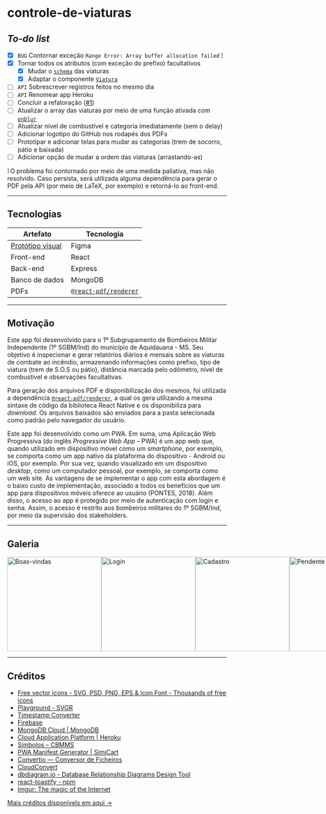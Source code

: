 # controle-de-viaturas

## _To-do list_

- [X] `BUG` Contornar exceção `Range Error: Array buffer allocation failed` <sup id="observacao-1"><sub>[1](#nota-rodape-1)</sub></sup>
- [X] Tornar todos os atributos (com exceção do prefixo) facultativos
  - [X] Mudar o [`schema`](./controle-de-viaturas-backend/api/models/Viatura.js) das viaturas
  - [X] Adaptar o componente [`Viatura`](./controle-de-viaturas-frontend/src/components/Viatura/index.js)
- [ ] `API` Sobrescrever registros feitos no mesmo dia
- [ ] `API` Renomear app Heroku
- [ ] Concluir a refatoração \([#1](https://github.com/mdccg/controle-de-viaturas/issues/1)\)
- [ ] Atualizar o array das viaturas por meio de uma função ativada com [`onblur`](w3schools.com/jsref/event_onblur.asp)
- [ ] Atualizar nível de combustível e categoria imediatamente (sem o delay)
- [ ] Adicionar logotipo do GitHub nos rodapés dos PDFs
- [ ] Prototipar e adicionar telas para mudar as categorias (trem de socorro, pátio e baixada)
- [ ] Adicionar opção de mudar a ordem das viaturas (arrastando-as)

<sup id="nota-rodape-1">
  <sub>
    <a href="#observacao-1">1</a>
  </sub>
</sup>
O problema foi contornado por meio de uma medida paliativa, mas não resolvido. Caso persista, será utilizada alguma dependência para gerar o PDF pela API (por meio de LaTeX, por exemplo) e retorná-lo ao front-end.

---

## Tecnologias

| Artefato                                     | Tecnologia                                      |
|----------------------------------------------|-------------------------------------------------|
| [Protótipo visual](https://figma.fun/L1OsQL) | Figma                                           |
| Front-end                                    | React                                           |
| Back-end                                     | Express                                         |
| Banco de dados                               | MongoDB                                         |
| PDFs                                         | [`@react-pdf/renderer`](https://react-pdf.org/) |

---

## Motivação

Este app foi desenvolvido para o 1º Subgrupamento de Bombeiros Militar Independente (1º SGBM/Ind) do município de Aquidauana - MS. Seu objetivo é inspecionar e gerar relatórios diários e mensais sobre as viaturas de combate ao incêndio, armazenando informações como prefixo, tipo de viatura (trem de S.O.S ou pátio), distância marcada pelo odômetro, nível de combustível e observações facultativas.

Para geração dos arquivos PDF e disponibilização dos mesmos, foi utilizada a dependência [`@react-pdf/renderer`](https://react-pdf.org/), a qual os gera utilizando a mesma sintaxe de código da biblioteca React Native e os disponibiliza para _download_. Os arquivos baixados são enviados para a pasta selecionada como padrão pelo navegador do usuário.

Este app foi desenvolvido como um PWA. Em suma, uma Aplicação Web Progressiva (do inglês _Progressive Web App_ – PWA) é um app web que, quando utilizado em dispositivo móvel como um _smartphone_, por exemplo, se comporta como um app nativo da plataforma do dispositivo - Android ou iOS, por exemplo. Por sua vez, quando visualizado em um dispositivo _desktop_, como um computador pessoal, por exemplo, se comporta como um web site. As vantagens de se implementar o app com esta abordagem é o baixo custo de implementação, associado a todos os benefícios que um app para dispositivos móveis oferece ao usuário (PONTES, 2018). Além disso, o acesso ao app é protegido por meio de autenticação com login e senha. Assim, o acesso é restrito aos bombeiros militares do 1º SGBM/Ind, por meio da supervisão dos stakeholders.

---

## Galeria

<div style="flex-direction: row; display: flex;">
  <img width="216px" src="https://i.imgur.com/npKhaQ6.png" alt="Boas-vindas" />
  <img width="216px" src="https://i.imgur.com/orYU7Hh.png" alt="Login" />
  <img width="216px" src="https://i.imgur.com/8mxy6GP.png" alt="Cadastro" />
  <img width="216px" src="https://i.imgur.com/VZ9lIH4.png" alt="Pendente" />
  <img width="216px" src="https://i.imgur.com/T9qEGpe.png" alt="Tipos de viatura" />
  <img width="216px" src="https://i.imgur.com/OqwkzYb.png" alt="Formulário das viaturas" />
  <img width="216px" src="https://i.imgur.com/EmLKdFv.png" alt="Filtro do nível de combustível" />
  <img width="216px" src="https://i.imgur.com/zBc22Lw.png" alt="Modal de adicionar uma viatura" />
  <img width="216px" src="https://i.imgur.com/PGip8c1.png" alt="Edição de uma viatura" />
  <img width="216px" src="https://i.imgur.com/JmbHgOc.png" alt="Modal de editar o nível de combustível" />
  <img width="216px" src="https://i.imgur.com/E8xoGsX.png" alt="Modal de editar o tipo de viatura" />
  <img width="216px" src="https://i.imgur.com/SVzovZJ.png" alt="Modal de deletar uma viatura" />
  <img width="216px" src="https://i.imgur.com/ClqmSa9.png" alt="Edição das credenciais" />
  <img width="216px" src="https://i.imgur.com/5m89yO1.png" alt="Histórico sem registros" />
  <img width="216px" src="https://i.imgur.com/rLwwMCQ.png" alt="Registro listado minimizado" />
  <img width="216px" src="https://i.imgur.com/TAYbxS0.png" alt="Registro listado maximizado" />
  <img width="216px" src="https://i.imgur.com/TvgGWly.png" alt="Sem solicitações" />
  <img width="216px" src="https://i.imgur.com/ycvKoY9.png" alt="Solicitação listada" />
  <img width="216px" src="https://i.imgur.com/PFrRC0T.png" alt="Modal de aprovar um usuário" />
  <img width="216px" src="https://i.imgur.com/ytTabWr.png" alt="Sem militares" />
  <img width="216px" src="https://i.imgur.com/eTWKzKl.png" alt="Usuário listado" />
  <img width="216px" src="https://i.imgur.com/UyaxxUs.png" alt="Administrador listado" />
  <img width="216px" src="https://i.imgur.com/cLP1WEO.png" alt="Modal de editar as permissões de um usuário" />
  <img width="216px" src="https://i.imgur.com/UkFAWew.png" alt="Modal de editar as permissões de um administrador" />
  <img width="216px" src="https://i.imgur.com/Qn94Dmy.png" alt="Menu lateral com solicitações pendentes" />
</div>

---

## Créditos

- [Free vector icons - SVG, PSD, PNG, EPS & Icon Font - Thousands of free icons](https://www.flaticon.com/)
- [Playground - SVGR](https://react-svgr.com/playground/)
- [Timestamp Converter](https://www.timestamp-converter.com/)
- [Firebase](https://firebase.google.com/?hl=pt-br)
- [MongoDB Cloud | MongoDB](https://www.mongodb.com/cloud)
- [Cloud Application Platform | Heroku](https://www.heroku.com/)
- [Símbolos – CBMMS](https://www.bombeiros.ms.gov.br/simbolos/)
- [PWA Manifest Generator | SimiCart](https://www.simicart.com/manifest-generator.html/)
- [Convertio — Conversor de Ficheiros](https://convertio.co/pt/)
- [CloudConvert](https://cloudconvert.com/)
- [dbdiagram.io - Database Relationship Diagrams Design Tool](https://dbdiagram.io/home)
- [react-toastify - npm](https://www.npmjs.com/package/react-toastify)
- [Imgur: The magic of the Internet](https://imgur.com/)

[Mais créditos disponívels em aqui →](./controle-de-viaturas-frontend/src/assets/README.md)